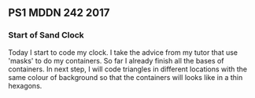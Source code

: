 ## PS1 MDDN 242 2017

### Start of Sand Clock

Today I start to code my clock. I take the advice from my tutor that use 'masks' to do my containers. So far I already finish all the bases of containers. In next step, I will code triangles in different locations with the same colour of background so that the containers will looks like in a thin hexagons.